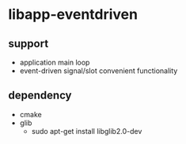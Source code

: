 # libapp-eventdriven
## support
- application main loop
- event-driven signal/slot convenient functionality

## dependency
- cmake
- glib
  - sudo apt-get install libglib2.0-dev
